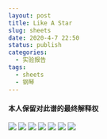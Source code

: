 ```yaml
---
layout: post
title: Like A Star
slug: sheets
date: 2020-4-7 22:50
status: publish
categories: 
  - 实验报告
tags: 
  - sheets
  - 钢琴
---
```

#### 本人保留对此谱的最终解释权
![](https://wx4.sinaimg.cn/mw690/006IDxX8ly1gdll1k3yaaj31wx2pfam0.jpg)
![](https://wx3.sinaimg.cn/mw690/006IDxX8ly1gdll1kvbdgj31wx2pf4b6.jpg)
![](https://wx4.sinaimg.cn/mw690/006IDxX8ly1gdll1lgiycj31wx2pfk7k.jpg)
![](https://wx1.sinaimg.cn/mw690/006IDxX8ly1gdll1m19lhj31wx2pfwtq.jpg)
![](https://wx4.sinaimg.cn/mw690/006IDxX8ly1gdll1mr17aj31wx2pfk33.jpg)
![](https://wx1.sinaimg.cn/mw690/006IDxX8ly1gdll1nhbn2j31wx2pfk69.jpg)
![](https://wx2.sinaimg.cn/mw690/006IDxX8ly1gdll1o3kl0j31wx2pfk0a.jpg)
